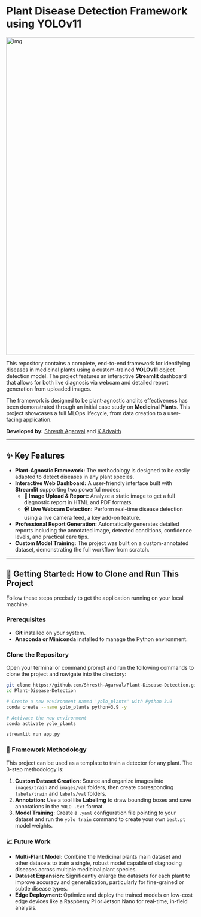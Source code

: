 # Plant Disease Detection Framework using YOLOv11

<img width="1918" height="847" alt="img" src="https://github.com/user-attachments/assets/4bc6c97e-2cdc-490a-8126-9621cfdaf708" />


This repository contains a complete, end-to-end framework for identifying diseases in medicinal plants using a custom-trained **YOLOv11** object detection model. The project features an interactive **Streamlit** dashboard that allows for both live diagnosis via webcam and detailed report generation from uploaded images.

The framework is designed to be plant-agnostic and its effectiveness has been demonstrated through an initial case study on **Medicinal Plants**. This project showcases a full MLOps lifecycle, from data creation to a user-facing application.

**Developed by:** [Shresth Agarwal](https://github.com/Shresth-Agarwal) and [K Advaith](https://github.com/KambhampatiAdvaith)

---

## ✨ Key Features

- **Plant-Agnostic Framework:** The methodology is designed to be easily adapted to detect diseases in any plant species.
- **Interactive Web Dashboard:** A user-friendly interface built with **Streamlit** supporting two powerful modes:
    - **📁 Image Upload & Report:** Analyze a static image to get a full diagnostic report in HTML and PDF formats.
    - **📹 Live Webcam Detection:** Perform real-time disease detection using a live camera feed, a key add-on feature.
- **Professional Report Generation:** Automatically generates detailed reports including the annotated image, detected conditions, confidence levels, and practical care tips.
- **Custom Model Training:** The project was built on a custom-annotated dataset, demonstrating the full workflow from scratch.

---

## 🚀 Getting Started: How to Clone and Run This Project

Follow these steps precisely to get the application running on your local machine.

### Prerequisites
- **Git** installed on your system.
- **Anaconda or Miniconda** installed to manage the Python environment.

### Clone the Repository
Open your terminal or command prompt and run the following commands to clone the project and navigate into the directory:
```bash
git clone https://github.com/Shresth-Agarwal/Plant-Disease-Detection.git
cd Plant-Disease-Detection

# Create a new environment named 'yolo_plants' with Python 3.9
conda create --name yolo_plants python=3.9 -y

# Activate the new environment
conda activate yolo_plants

streamlit run app.py

``` 

### 🔬 Framework Methodology

This project can be used as a template to train a detector for any plant. The 3-step methodology is:

1.  **Custom Dataset Creation:** Source and organize images into `images/train` and `images/val` folders, then create corresponding `labels/train` and `labels/val` folders.
2.  **Annotation:** Use a tool like **LabelImg** to draw bounding boxes and save annotations in the `YOLO .txt` format.
3.  **Model Training:** Create a `.yaml` configuration file pointing to your dataset and run the `yolo train` command to create your own `best.pt` model weights.

### 📈 Future Work

- **Multi-Plant Model:** Combine the Medicinal plants main dataset and other datasets to train a single, robust model capable of diagnosing diseases across multiple medicinal plant species.
- **Dataset Expansion:** Significantly enlarge the datasets for each plant to improve accuracy and generalization, particularly for fine-grained or subtle disease types.
- **Edge Deployment:** Optimize and deploy the trained models on low-cost edge devices like a Raspberry Pi or Jetson Nano for real-time, in-field analysis.

